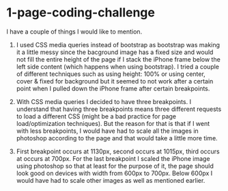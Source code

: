 # 1-page-coding-challenge

I have a couple of things I would like to mention.

1. I used CSS media queries instead of bootstrap as bootstrap was making it a little messy since the bacground image 
has a fixed size and would not fill the entire height of the page if I stack the iPhone frame below the left side 
content (which happens when using bootstrap). I tried a couple of different techniques such as using height: 100% or 
using center, cover & fixed for background but it seemed to not work after a certain point when I pulled down the 
iPhone frame after certain breakpoints. 

2. With CSS media queries I decided to have three breakpoints. I understand that having three breakpoints means three 
different requests to load a different CSS (might be a bad practice for page load/optimization techniques). 
But the reason for that is that if I went with less breakpoints, I would have had to scale all the images in photoshop 
according to the page and that would take a little more time.

3. First breakpoint occurs at 1130px, second occurs at 1015px, third occurs at occurs at 700px. For the last breakpoint 
I scaled the iPhone image using photoshop so that at least for the purpose of it, the page should look good on devices 
with width from 600px to 700px. Below 600px I would have had to scale other images as well as mentioned earlier. 
